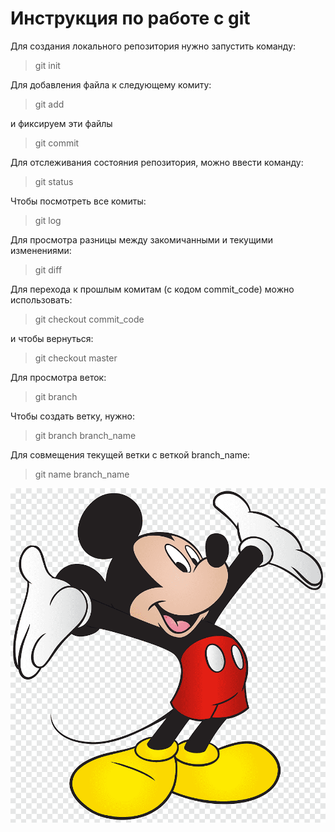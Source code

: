 # Инструкция по работе с git
Для создания локального репозитория нужно запустить команду:
>git init

Для добавления файла к следующему комиту:
>git add

и фиксируем эти файлы 
>git commit

Для отслеживания состояния репозитория, можно ввести команду:
>git status

Чтобы посмотреть все комиты:
>git log

Для просмотра разницы между закомичанными и текущими изменениями:
>git diff

Для перехода к прошлым комитам (с кодом commit_code) можно использовать:
>git checkout commit_code

и чтобы вернуться:
> git checkout master 

Для просмотра веток:
>git branch

Чтобы создать ветку, нужно:
>git branch branch_name

Для совмещения текущей ветки с веткой branch_name:
>git name branch_name

![Мыши правят миром](mik.png)